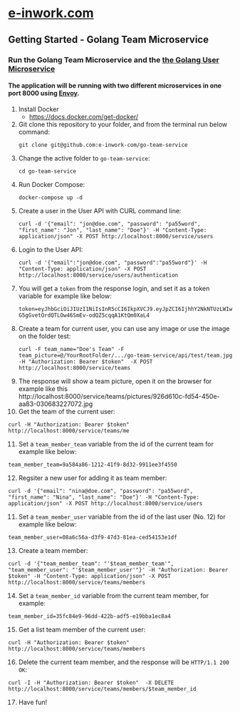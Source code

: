 # [e-inwork.com](https://e-inwork.com)

## Getting Started - Golang Team Microservice
### Run the Golang Team Microservice and the [the Golang User Microservice](https://github.com/e-inwork-com/go-user-service)
#### The application will be running with two different microservices in one port 8000 using [Envoy](https://www.envoyproxy.io).
1. Install Docker
    - https://docs.docker.com/get-docker/
2. Git clone this repository to your folder, and from the terminal run below command:
   ```
   git clone git@github.com:e-inwork-com/go-team-service
   ```
3. Change the active folder to `go-team-service`:
   ```
   cd go-team-service
   ```
4. Run Docker Compose:
   ```
   docker-compose up -d
   ```
5. Create a user in the User API with CURL command line:
    ```
    curl -d '{"email": "jon@doe.com", "password": "pa55word", "first_name": "Jon", "last_name": "Doe"}' -H "Content-Type: application/json" -X POST http://localhost:8000/service/users
    ```
6. Login to the User API:
   ```
   curl -d '{"email":"jon@doe.com", "password":"pa55word"}' -H "Content-Type: application/json" -X POST http://localhost:8000/service/users/authentication
   ```
7. You will get a `token` from the response login, and set it as a token variable for example like below:
   ```
   token=eyJhbGciOiJIUzI1NiIsInR5cCI6IkpXVCJ9.eyJpZCI6IjhhY2NkNTUzLWIwZTgtNDYxNC1iOTY0LTA5MTYyODhkMmExOCIsImV4cCI6MTY3MjUyMTQ1M30.S-G5gGvetOrdQTLOw46SmEv-odQZ5cqqA1KtQm0XaL4
   ```
8. Create a team for current user, you can use any image or use the image on the folder test:
   ```
   curl -F team_name="Doe's Team" -F team_picture=@/YourRootFolder/.../go-team-service/api/test/team.jpg -H "Authorization: Bearer $token"  -X POST http://localhost:8000/service/teams
   ```
9. The response will show a team picture, open it on the browser for example like this http://localhost:8000/service/teams/pictures/926d610c-fd54-450e-aa83-030683227072.jpg
10. Get the team of the current user:
  ```
  curl -H "Authorization: Bearer $token" http://localhost:8000/service/teams/me
  ```
11. Set a `team_member_team` variable from the id of the current team for example like below:
   ```
   team_member_team=9a584a86-1212-41f9-8d32-9911ee3f4550
   ```
12. Regsiter a new user for adding it as team member:
  ```
  curl -d '{"email": "nina@doe.com", "password": "pa55word", "first_name": "Nina", "last_name": "Doe"}' -H "Content-Type: application/json" -X POST http://localhost:8000/service/users
  ```
11. Set a `team_member_user` variable from the id of the last user (No. 12) for example like below:
   ```
   team_member_user=08a6c56a-d3f9-47d3-81ea-ced54153e1df
   ```
13. Create a team member:
  ```
  curl -d '{"team_member_team": "'$team_member_team'", "team_member_user": "'$team_member_user'"}' -H "Authorization: Bearer $token" -H "Content-Type: application/json" -X POST http://localhost:8000/service/teams/members
  ```
14. Set a `team_member_id` variable from the current team member, for example:
  ```
  team_member_id=35fc84e9-96dd-422b-adf5-e19bba1ec8a4
  ```
15. Get a list team member of the current user:
  ```
  curl -H "Authorization: Bearer $token" http://localhost:8000/service/teams/members
  ```
16. Delete the current team member, and the response will be `HTTP/1.1 200 OK`:
  ```
  curl -I -H "Authorization: Bearer $token"  -X DELETE http://localhost:8000/service/teams/members/$team_member_id
  ```
17. Have fun!

